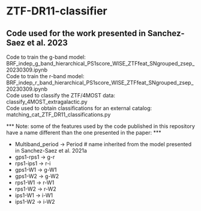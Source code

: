 # ZTF-DR11-classifier
## Code used for the work presented in Sanchez-Saez et al. 2023

Code to train the g-band model: BRF_indep_g_band_hierarchical_PS1score_WISE_ZTFfeat_SNgrouped_zsep_20230309.ipynb <br />
Code to train the r-band model: BRF_indep_r_band_hierarchical_PS1score_WISE_ZTFfeat_SNgrouped_zsep_20230309.ipynb <br />
Code used to classify the ZTF/4MOST data: classify_4MOST_extragalactic.py <br />
Code used to obtain classifications for an external catalog: matching_cat_ZTF_DR11_classifications.py <br />


*** Note: some of the features used by the code published in this repository have a name different than the one presented in the paper: ***

- Multiband_period -> Period # name inherited from the model presented in Sanchez-Saez et al. 2021a
- gps1-rps1 -> g-r
- rps1-ips1 -> r-i
- gps1-W1 -> g-W1
- gps1-W2 -> g-W2
- rps1-W1 -> r-W1
- rps1-W2 -> r-W2
- ips1-W1 -> i-W1
- ips1-W2 -> i-W2

